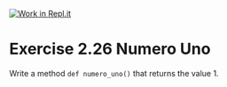 [![Work in Repl.it](https://classroom.github.com/assets/work-in-replit-14baed9a392b3a25080506f3b7b6d57f295ec2978f6f33ec97e36a161684cbe9.svg)](https://classroom.github.com/online_ide?assignment_repo_id=3270293&assignment_repo_type=AssignmentRepo)
# Exercise 2.26 Numero Uno

Write a method `def numero_uno()` that returns the value 1.
